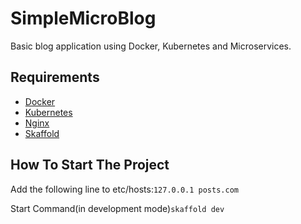 # SimpleMicroBlog

Basic blog application using Docker, Kubernetes and Microservices.

## Requirements

- [Docker](https://www.docker.com/get-started)
- [Kubernetes](https://docs.docker.com/desktop/kubernetes)
- [Nginx](https://kubernetes.github.io/ingress-nginx/deploy/#quick-start)
- [Skaffold](https://skaffold.dev)

## How To Start The Project

Add the following line to etc/hosts:`127.0.0.1 posts.com`

Start Command(in development mode)`skaffold dev`
